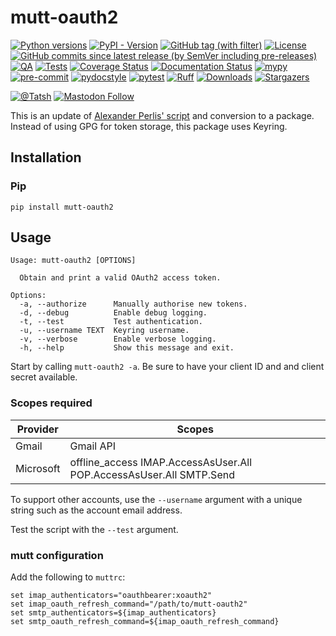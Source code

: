 # mutt-oauth2

[![Python versions](https://img.shields.io/pypi/pyversions/mutt-oauth2.svg?color=blue&logo=python&logoColor=white)](https://www.python.org/)
[![PyPI - Version](https://img.shields.io/pypi/v/mutt-oauth2)](https://pypi.org/project/mutt-oauth2/)
[![GitHub tag (with filter)](https://img.shields.io/github/v/tag/Tatsh/mutt-oauth2)](https://github.com/Tatsh/mutt-oauth2/tags)
[![License](https://img.shields.io/github/license/Tatsh/mutt-oauth2)](https://github.com/Tatsh/mutt-oauth2/blob/master/LICENSE.txt)
[![GitHub commits since latest release (by SemVer including pre-releases)](https://img.shields.io/github/commits-since/Tatsh/mutt-oauth2/v0.0.3/master)](https://github.com/Tatsh/mutt-oauth2/compare/v0.0.3...master)
[![QA](https://github.com/Tatsh/mutt-oauth2/actions/workflows/qa.yml/badge.svg)](https://github.com/Tatsh/mutt-oauth2/actions/workflows/qa.yml)
[![Tests](https://github.com/Tatsh/mutt-oauth2/actions/workflows/tests.yml/badge.svg)](https://github.com/Tatsh/mutt-oauth2/actions/workflows/tests.yml)
[![Coverage Status](https://coveralls.io/repos/github/Tatsh/mutt-oauth2/badge.svg?branch=master)](https://coveralls.io/github/Tatsh/mutt-oauth2?branch=master)
[![Documentation Status](https://readthedocs.org/projects/mutt-oauth2/badge/?version=latest)](https://mutt-oauth2.readthedocs.org/?badge=latest)
[![mypy](https://www.mypy-lang.org/static/mypy_badge.svg)](http://mypy-lang.org/)
[![pre-commit](https://img.shields.io/badge/pre--commit-enabled-brightgreen?logo=pre-commit&logoColor=white)](https://github.com/pre-commit/pre-commit)
[![pydocstyle](https://img.shields.io/badge/pydocstyle-enabled-AD4CD3)](http://www.pydocstyle.org/en/stable/)
[![pytest](https://img.shields.io/badge/pytest-zz?logo=Pytest&labelColor=black&color=black)](https://docs.pytest.org/en/stable/)
[![Ruff](https://img.shields.io/endpoint?url=https://raw.githubusercontent.com/astral-sh/ruff/main/assets/badge/v2.json)](https://github.com/astral-sh/ruff)
[![Downloads](https://static.pepy.tech/badge/mutt-oauth2/month)](https://pepy.tech/project/mutt-oauth2)
[![Stargazers](https://img.shields.io/github/stars/Tatsh/mutt-oauth2?logo=github&style=flat)](https://github.com/Tatsh/mutt-oauth2/stargazers)

[![@Tatsh](https://img.shields.io/badge/dynamic/json?url=https%3A%2F%2Fpublic.api.bsky.app%2Fxrpc%2Fapp.bsky.actor.getProfile%2F%3Factor%3Ddid%3Aplc%3Auq42idtvuccnmtl57nsucz72%26query%3D%24.followersCount%26style%3Dsocial%26logo%3Dbluesky%26label%3DFollow%2520%40Tatsh&query=%24.followersCount&style=social&logo=bluesky&label=Follow%20%40Tatsh)](https://bsky.app/profile/Tatsh.bsky.social)
[![Mastodon Follow](https://img.shields.io/mastodon/follow/109370961877277568?domain=hostux.social&style=social)](https://hostux.social/@Tatsh)

This is an update of [Alexander Perlis' script](https://github.com/muttmua/mutt/blob/master/contrib/mutt_oauth2.py)
and conversion to a package. Instead of using GPG for token storage, this package uses Keyring.

## Installation

### Pip

```shell
pip install mutt-oauth2
```

## Usage

```plain
Usage: mutt-oauth2 [OPTIONS]

  Obtain and print a valid OAuth2 access token.

Options:
  -a, --authorize      Manually authorise new tokens.
  -d, --debug          Enable debug logging.
  -t, --test           Test authentication.
  -u, --username TEXT  Keyring username.
  -v, --verbose        Enable verbose logging.
  -h, --help           Show this message and exit.
```

Start by calling `mutt-oauth2 -a`. Be sure to have your client ID and and client secret available.

### Scopes required

| Provider  | Scopes                                                              |
| --------- | ------------------------------------------------------------------- |
| Gmail     | Gmail API                                                           |
| Microsoft | offline_access IMAP.AccessAsUser.All POP.AccessAsUser.All SMTP.Send |

To support other accounts, use the `--username` argument with a unique string such as the account
email address.

Test the script with the `--test` argument.

### mutt configuration

Add the following to `muttrc`:

```plain
set imap_authenticators="oauthbearer:xoauth2"
set imap_oauth_refresh_command="/path/to/mutt-oauth2"
set smtp_authenticators=${imap_authenticators}
set smtp_oauth_refresh_command=${imap_oauth_refresh_command}
```
